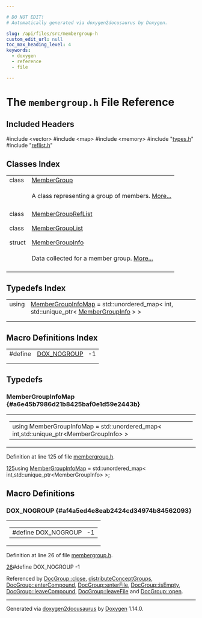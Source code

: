 ```yaml
---

# DO NOT EDIT!
# Automatically generated via doxygen2docusaurus by Doxygen.

slug: /api/files/src/membergroup-h
custom_edit_url: null
toc_max_heading_level: 4
keywords:
  - doxygen
  - reference
  - file

---
```


<div class="doxyPage">

# The `membergroup.h` File Reference



## Included Headers

<div class="doxyIncludesList">#include &lt;vector&gt;
#include &lt;map&gt;
#include &lt;memory&gt;
#include "<a href="/web-doxygen/docs/api/files/src/types-h">types.h</a>"
#include "<a href="/web-doxygen/docs/api/files/src/reflist-h">reflist.h</a>"
</div>

## Classes Index

<table class="doxyMembersIndex">

<tr class="doxyMemberIndexItem">
<td class="doxyMemberIndexItemType" align="left" valign="top">class</td>
<td class="doxyMemberIndexItemName" align="left" valign="top"><a href="/web-doxygen/docs/api/classes/membergroup">MemberGroup</a></td>
</tr>
<tr class="doxyMemberIndexDescription">
<td class="doxyMemberIndexDescriptionLeft"></td>
<td class="doxyMemberIndexDescriptionRight">
<p>A class representing a group of members. <a href="/web-doxygen/docs/api/classes/membergroup/#details">More...</a></p>
</td>
</tr>
<tr class="doxyMemberIndexSeparator">
<td class="doxyMemberIndexSeparator" colspan="2"></td>
</tr>

<tr class="doxyMemberIndexItem">
<td class="doxyMemberIndexItemType" align="left" valign="top">class</td>
<td class="doxyMemberIndexItemName" align="left" valign="top"><a href="/web-doxygen/docs/api/classes/membergroupreflist">MemberGroupRefList</a></td>
</tr>
<tr class="doxyMemberIndexDescription">
<td class="doxyMemberIndexDescriptionLeft"></td>
<td class="doxyMemberIndexDescriptionRight">
</td>
</tr>
<tr class="doxyMemberIndexSeparator">
<td class="doxyMemberIndexSeparator" colspan="2"></td>
</tr>

<tr class="doxyMemberIndexItem">
<td class="doxyMemberIndexItemType" align="left" valign="top">class</td>
<td class="doxyMemberIndexItemName" align="left" valign="top"><a href="/web-doxygen/docs/api/classes/membergrouplist">MemberGroupList</a></td>
</tr>
<tr class="doxyMemberIndexDescription">
<td class="doxyMemberIndexDescriptionLeft"></td>
<td class="doxyMemberIndexDescriptionRight">
</td>
</tr>
<tr class="doxyMemberIndexSeparator">
<td class="doxyMemberIndexSeparator" colspan="2"></td>
</tr>

<tr class="doxyMemberIndexItem">
<td class="doxyMemberIndexItemType" align="left" valign="top">struct</td>
<td class="doxyMemberIndexItemName" align="left" valign="top"><a href="/web-doxygen/docs/api/structs/membergroupinfo">MemberGroupInfo</a></td>
</tr>
<tr class="doxyMemberIndexDescription">
<td class="doxyMemberIndexDescriptionLeft"></td>
<td class="doxyMemberIndexDescriptionRight">
<p>Data collected for a member group. <a href="/web-doxygen/docs/api/structs/membergroupinfo/#details">More...</a></p>
</td>
</tr>
<tr class="doxyMemberIndexSeparator">
<td class="doxyMemberIndexSeparator" colspan="2"></td>
</tr>

</table>

## Typedefs Index

<table class="doxyMembersIndex">

<tr class="doxyMemberIndexItem">
<td class="doxyMemberIndexItemType" align="left" valign="top">using</td>
<td class="doxyMemberIndexItemName" align="left" valign="top"><a href="#a6e45b7986d21b8425baf0e1d59e2443b">MemberGroupInfoMap</a> = std::unordered_map&lt; int, std::unique_ptr&lt; <a href="/web-doxygen/docs/api/structs/membergroupinfo">MemberGroupInfo</a> &gt; &gt;</td>
</tr>
<tr class="doxyMemberIndexDescription">
<td class="doxyMemberIndexDescriptionLeft"></td>
<td class="doxyMemberIndexDescriptionRight">
</td>
</tr>
<tr class="doxyMemberIndexSeparator">
<td class="doxyMemberIndexSeparator" colspan="2"></td>
</tr>

</table>

## Macro Definitions Index

<table class="doxyMembersIndex">

<tr class="doxyMemberIndexItem">
<td class="doxyMemberIndexItemType" align="left" valign="top">#define</td>
<td class="doxyMemberIndexItemName" align="left" valign="top"><a href="#af4a5ed4e8eab2424cd34974b84562093">DOX_NOGROUP</a>&nbsp;&nbsp;&nbsp;-1</td>
</tr>
<tr class="doxyMemberIndexDescription">
<td class="doxyMemberIndexDescriptionLeft"></td>
<td class="doxyMemberIndexDescriptionRight">
</td>
</tr>
<tr class="doxyMemberIndexSeparator">
<td class="doxyMemberIndexSeparator" colspan="2"></td>
</tr>

</table>


<div class="doxySectionDef">

## Typedefs

### MemberGroupInfoMap {#a6e45b7986d21b8425baf0e1d59e2443b}

<div class="doxyMemberItem">
<div class="doxyMemberProto">
<table class="doxyMemberLabels">
<tr class="doxyMemberLabels">
<td class="doxyMemberLabelsLeft">
<table class="doxyMemberName">
<tr>
<td class="doxyMemberName">using MemberGroupInfoMap =  std::unordered_map&lt; int,std::unique_ptr&lt;MemberGroupInfo&gt; &gt;</td>
</tr>
</table>
</td>
</tr>
</table>
</div>
<div class="doxyMemberDoc">



<p>Definition at line 125 of file <a href="/web-doxygen/docs/api/files/src/membergroup-h">membergroup.h</a>.</p>


<div class="doxyProgramListing">

<div class="doxyCodeLine"><span class="doxyLineNumber"><a href="#a6e45b7986d21b8425baf0e1d59e2443b">125</a></span><span class="doxyLineContent"><span class="doxyHighlightKeyword">using </span><span class="doxyHighlight"><a href="#a6e45b7986d21b8425baf0e1d59e2443b">MemberGroupInfoMap</a> = std::unordered_map&lt; int,std::unique_ptr&lt;MemberGroupInfo&gt; &gt;;</span></span></div>

</div>

</div>
</div>

</div>

<div class="doxySectionDef">

## Macro Definitions

### DOX\_NOGROUP {#af4a5ed4e8eab2424cd34974b84562093}

<div class="doxyMemberItem">
<div class="doxyMemberProto">
<table class="doxyMemberLabels">
<tr class="doxyMemberLabels">
<td class="doxyMemberLabelsLeft">
<table class="doxyMemberName">
<tr>
<td class="doxyMemberName">#define DOX_NOGROUP&nbsp;&nbsp;&nbsp;-1</td>
</tr>
</table>
</td>
</tr>
</table>
</div>
<div class="doxyMemberDoc">



<p>Definition at line 26 of file <a href="/web-doxygen/docs/api/files/src/membergroup-h">membergroup.h</a>.</p>


<div class="doxyProgramListing">

<div class="doxyCodeLine"><span class="doxyLineNumber"><a href="#af4a5ed4e8eab2424cd34974b84562093">26</a></span><span class="doxyLineContent"><span class="doxyHighlightPreprocessor">#define DOX_NOGROUP -1</span></span></div>

</div>


<p>Referenced by <a href="/web-doxygen/docs/api/classes/docgroup/#a7610569d96adb6bd19ed159a5f53a26c">DocGroup::close</a>, <a href="/web-doxygen/docs/api/files/src/doxygen-cpp/#a4867a5cabf355b71e9540e4316ba17dd">distributeConceptGroups</a>, <a href="/web-doxygen/docs/api/classes/docgroup/#ae49d781442d3cbceed9b62859b3d4b89">DocGroup::enterCompound</a>, <a href="/web-doxygen/docs/api/classes/docgroup/#af3ca5770267b6242e2b95d15c47a0db9">DocGroup::enterFile</a>, <a href="/web-doxygen/docs/api/classes/docgroup/#aa6a996a17a2a292dd6f0a2936a1d9910">DocGroup::isEmpty</a>, <a href="/web-doxygen/docs/api/classes/docgroup/#a14c0151b77e31de76f50ea2cb9d3e5cb">DocGroup::leaveCompound</a>, <a href="/web-doxygen/docs/api/classes/docgroup/#a15c99d30cd779d86716ffb2f341db5e1">DocGroup::leaveFile</a> and <a href="/web-doxygen/docs/api/classes/docgroup/#a9cb5ab2169da2f5bf14816e9c10e8290">DocGroup::open</a>.</p>

</div>
</div>

</div>

<hr/>

<p class="doxyGeneratedBy">Generated via <a href="https://github.com/xpack/doxygen2docusaurus">doxygen2docusaurus</a> by <a href="https://www.doxygen.nl">Doxygen</a> 1.14.0.</p>

</div>
